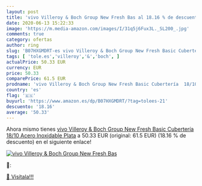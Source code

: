 ```yaml
---
layout: post
title: 'vivo Villeroy & Boch Group New Fresh Bas al 18.16 % de descuento'
date: 2020-06-13 15:22:33
image: 'https://m.media-amazon.com/images/I/31q5j6Fux3L._SL200_.jpg'
comments: true
category: ofertas
author: ring
slug: 'B07HXGMDRT-es vivo Villeroy & Boch Group New Fresh Basic Cubertería...'
tags: [ 'tole.es','villeroy','&','boch', ]
actualPrice: 50.33 EUR
currency: EUR
price: 50.33
comparePrice: 61.5 EUR
prodname: 'vivo Villeroy & Boch Group New Fresh Basic Cubertería  18/10 Acero Inoxidable  Plata'
country: 'es'
flag: '🇪🇸'
buyurl: 'https://www.amazon.es/dp/B07HXGMDRT/?tag=tolees-21'
descuento: '18.16'
average: '50.33'
---
```


Ahora mismo tienes [vivo Villeroy & Boch Group New Fresh Basic Cubertería  18/10 Acero Inoxidable  Plata](https://www.amazon.es/dp/B07HXGMDRT/?tag=tolees-21) a 50.33 EUR (original: 61.5 EUR) (18.16 %  de descuento) en el siguiente enlace!

[![vivo Villeroy & Boch Group New Fresh Bas](https://m.media-amazon.com/images/I/31q5j6Fux3L._SL200_.jpg)](https://www.amazon.es/dp/B07HXGMDRT/?tag=tolees-21)

🔎:


[🛒 Visítala!!!](https://www.amazon.es/dp/B07HXGMDRT/?tag=tolees-21)
